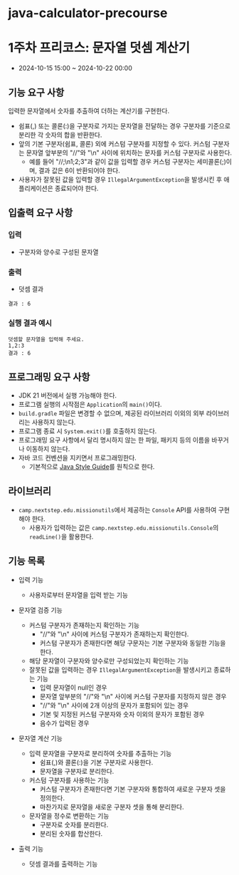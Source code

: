 # java-calculator-precourse

# 1주차 프리코스: 문자열 덧셈 계산기
- 2024-10-15 15:00 ~ 2024-10-22 00:00

## 기능 요구 사항
입력한 문자열에서 숫자를 추출하여 더하는 계산기를 구현한다.
- 쉼표(,) 또는 콜론(:)을 구분자로 가지는 문자열을 전달하는 경우 구분자를 기준으로 분리한 각 숫자의 합을 반환한다.
- 앞의 기본 구분자(쉼표, 콜론) 외에 커스텀 구분자를 지정할 수 있다. 커스텀 구분자는 문자열 앞부분의 "//"와 "\n" 사이에 위치하는 문자를 커스텀 구분자로 사용한다.
  - 예를 들어 "//;\n1;2;3"과 같이 값을 입력할 경우 커스텀 구분자는 세미콜론(;)이며, 결과 값은 6이 반환되어야 한다.
- 사용자가 잘못된 값을 입력할 경우 `IllegalArgumentException`을 발생시킨 후 애플리케이션은 종료되어야 한다.

## 입출력 요구 사항
### 입력
- 구분자와 양수로 구성된 문자열
### 출력
- 덧셈 결과
```
결과 : 6
```
### 실행 결과 예시
```
덧셈할 문자열을 입력해 주세요.
1,2:3
결과 : 6
```

## 프로그래밍 요구 사항
- JDK 21 버전에서 실행 가능해야 한다.
- 프로그램 실행의 시작점은 `Application`의 `main()`이다.
- `build.gradle` 파일은 변경할 수 없으며, 제공된 라이브러리 이외의 외부 라이브러리는 사용하지 않는다.
- 프로그램 종료 시 `System.exit()`를 호출하지 않는다.
- 프로그래밍 요구 사항에서 달리 명시하지 않는 한 파일, 패키지 등의 이름을 바꾸거나 이동하지 않는다.
- 자바 코드 컨벤션을 지키면서 프로그래밍한다.
  - 기본적으로 [Java Style Guide](https://github.com/woowacourse/woowacourse-docs/tree/main/styleguide/java)를 원칙으로 한다.

## 라이브러리
- `camp.nextstep.edu.missionutils`에서 제공하는 `Console` API를 사용하여 구현해야 한다.
  - 사용자가 입력하는 값은 `camp.nextstep.edu.missionutils.Console`의 `readLine()`을 활용한다.

## 기능 목록
- 입력 기능
  - 사용자로부터 문자열을 입력 받는 기능
  
- 문자열 검증 기능
  - 커스텀 구분자가 존재하는지 확인하는 기능
    - "//"와 "\n" 사이에 커스텀 구분자가 존재하는지 확인한다.
    - 커스텀 구분자가 존재한다면 해당 구문자는 기본 구분자와 동일한 기능을 한다.
  - 해당 문자열이 구분자와 양수로만 구성되었는지 확인하는 기능
  - 잘못된 값을 입력하는 경우 `IllegalArgumentException`을 발생시키고 종료하는 기능
    - 입력 문자열이 null인 경우
    - 문자열 앞부분의 "//"와 "\n" 사이에 커스텀 구분자를 지정하지 않은 경우
    - "//"와 "\n" 사이에 2개 이상의 문자가 포함되어 있는 경우
    - 기본 및 지정된 커스텀 구분자와 숫자 이외의 문자가 포함된 경우
    - 음수가 입력된 경우

- 문자열 계산 기능
  - 입력 문자열을 구분자로 분리하여 숫자를 추출하는 기능
    - 쉼표(,)와 콜론(:)을 기본 구분자로 사용한다.
    - 문자열을 구분자로 분리한다.
  - 커스텀 구분자를 사용하는 기능
    - 커스텀 구분자가 존재한다면 기본 구분자와 통합하여 새로운 구분자 셋을 정의한다.
    - 마찬가지로 문자열을 새로운 구분자 셋을 통해 분리한다.
  - 문자열을 정수로 변환하는 기능
    - 구분자로 숫자를 분리한다.
    - 분리된 숫자를 합산한다.

- 출력 기능
  - 덧셈 결과를 출력하는 기능
